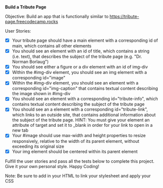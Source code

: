 **Build a Tribute Page**

Objective: Build an app that is functionally similar to
https://tribute-page.freecodecamp.rocks

User Stories:

- [x] Your tribute page should have a main element with a corresponding id of main,
	 which contains all other elements
- [x] You should see an element with an id of title, which contains a string (i.e.
 text), that describes the subject of the tribute page (e.g. "Dr. Norman
 Borlaug")
- [x] You should see either a figure or a div element with an id of img-div
- [x] Within the #img-div element, you should see an img element with a
  corresponding id="image"
- [x] Within the #img-div element, you should see an element with a corresponding
 id="img-caption" that contains textual content describing the image shown in
 \#img-div
- [x] You should see an element with a corresponding id="tribute-info", which
 contains textual content describing the subject of the tribute page
- [x] You should see an a element with a corresponding id="tribute-link", which links
 to an outside site, that contains additional information about the subject of
 the tribute page. HINT: You must give your element an attribute of target and
 set it to \_blank in order for your link to open in a new tab
- [x] Your #image should use max-width and height properties to resize responsively,
	 relative to the width of its parent element, without exceeding its original
	 size
- [x] Your img element should be centered within its parent element

Fulfill the user stories and pass all the tests below to complete this project.
Give it your own personal style. Happy Coding!

Note: Be sure to add <link rel="stylesheet" href="styles.css"> in your HTML to
link your stylesheet and apply your CSS
